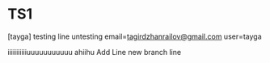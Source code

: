 # TS1
[tayga]
testing line
untesting
email=tagirdzhanrailov@gmail.com
user=tayga 

iiiiiiiiiiiuuuuuuuuuuu ahiihu
Add Line
new branch line
